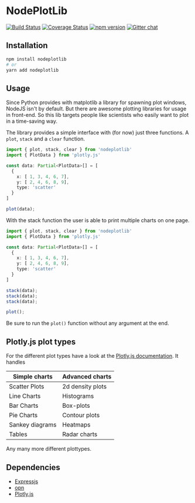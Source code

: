 # NodePlotLib

[![Build Status](https://travis-ci.org/ngfelixl/nodeplotlib.svg?branch=master)](https://travis-ci.org/ngfelixl/nodeplotlib)
[![Coverage Status](https://coveralls.io/repos/github/ngfelixl/nodeplotlib/badge.svg?branch=master)](https://coveralls.io/github/ngfelixl/nodeplotlib?branch=master)
[![npm version](https://badge.fury.io/js/nodeplotlib.svg)](https://badge.fury.io/js/nodeplotlib)
[![Gitter chat](https://badges.gitter.im/gitterHQ/gitter.png)](https://gitter.im/nodeplotlib/)

## Installation

```sh
npm install nodeplotlib
# or
yarn add nodeplotlib
```

## Usage

Since Python provides with matplotlib a library for spawning plot windows, NodeJS isn't by default. But there are awesome plotting libraries for usage in front-end. So this lib targets people like scientists who easily want to plot in a time-saving way.

The library provides a simple interface with (for now) just three functions. A `plot`, `stack` and a `clear` function.

```typescript
import { plot, stack, clear } from 'nodeplotlib'
import { PlotData } from 'plotly.js'

const data: Partial<PlotData>[] = [
  {
    x: [ 1, 3, 4, 6, 7],
    y: [ 2, 4, 6, 8, 9],
    type: 'scatter'
  }
]

plot(data);
```

With the stack function the user is able to print multiple charts on one page.


```typescript
import { plot, stack, clear } from 'nodeplotlib'
import { PlotData } from 'plotly.js'

const data: Partial<PlotData>[] = [
  {
    x: [ 1, 3, 4, 6, 7],
    y: [ 2, 4, 6, 8, 9],
    type: 'scatter'
  }
]

stack(data);
stack(data);
stack(data);

plot();
```

Be sure to run the `plot()` function without any argument at the end.

## Plotly.js plot types

For the different plot types have a look at the [Plotly.js documentation](https://plot.ly/javascript/). It handles

| Simple charts              | Advanced charts             |
| -------------------------- | --------------------------- |
| Scatter Plots              | 2d density plots            |
| Line Charts                | Histograms                  |
| Bar Charts                 | Box-plots                   |
| Pie Charts                 | Contour plots               |
| Sankey diagrams            | Heatmaps                    |
| Tables                     | Radar charts                |

Any many more different plottypes.

## Dependencies

- [Expressjs](https://expressjs.com/de/)
- [opn](https://www.npmjs.com/package/opn)
- [Plotly.js](https://plot.ly/javascript/)